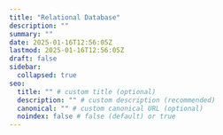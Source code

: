 ```yaml
---
title: "Relational Database"
description: ""
summary: ""
date: 2025-01-16T12:56:05Z
lastmod: 2025-01-16T12:56:05Z
draft: false
sidebar:
  collapsed: true
seo:
  title: "" # custom title (optional)
  description: "" # custom description (recommended)
  canonical: "" # custom canonical URL (optional)
  noindex: false # false (default) or true
---
```


